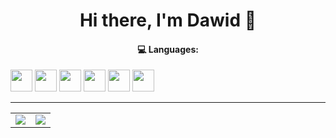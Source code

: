 <h1 style="text-align:center">Hi there, I'm Dawid 👋</h1>

<!--
**nogiszd/nogiszd** is a ✨ _special_ ✨ repository because its `README.md` (this file) appears on your GitHub profile.

Here are some ideas to get you started:

- 🔭 I’m currently working on ...
- 🌱 I’m currently learning ...
- 👯 I’m looking to collaborate on ...
- 🤔 I’m looking for help with ...
- 💬 Ask me about ...
- 📫 How to reach me: ...
- 😄 Pronouns: ...
- ⚡ Fun fact: ...
-->

<h4 style="text-align:center">💻 Languages:</h4>
<p>
<img src="https://img.shields.io/badge/HTML5-E34F26?style=for-the-badge&logo=html5&logoColor=white" style="height:35px;">
<img src="https://img.shields.io/badge/PHP-777BB4?style=for-the-badge&logo=php&logoColor=white" style="height:35px;">
<img src="https://img.shields.io/badge/CSS3-1572B6?style=for-the-badge&logo=css3&logoColor=white" style="height:35px;">
<img src="https://img.shields.io/badge/JavaScript-F7DF1E?style=for-the-badge&logo=javascript&logoColor=black" style="height:35px;">
<img src="https://img.shields.io/badge/Python-14354C?style=for-the-badge&logo=python&logoColor=white" style="height:35px;">
<img src="https://img.shields.io/badge/C%23-239120?style=for-the-badge&logo=c-sharp&logoColor=white" style="height:35px;">
</p>


<hr>
<table>
  <tr>
    <td style="text-align:center">
      <img src="https://github-readme-stats.vercel.app/api?username=nogiszd&count_private=true&include_all_commits=true&disable_animations=true&hide_border=true&show_icons=true">
    </td>
    <td style="text-align:center">
      <img src="https://github-readme-stats.vercel.app/api/top-langs/?username=nogiszd&layout=compact&hide_border=true">
    </td>
  </tr>
</table>
